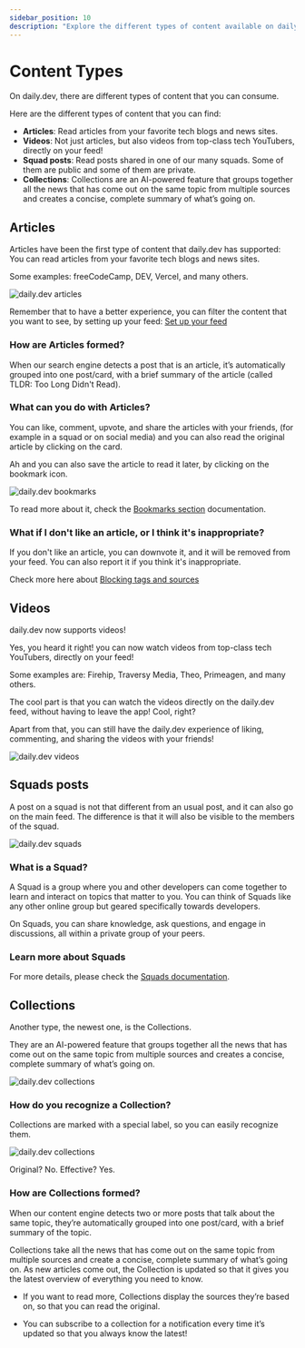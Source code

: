 ```yaml
---
sidebar_position: 10
description: "Explore the different types of content available on daily.dev, including articles, videos, squad posts, and AI-powered collections."
---
```


# Content Types

On daily.dev, there are different types of content that you can consume. 

Here are the different types of content that you can find:
- **Articles**: Read articles from your favorite tech blogs and news sites.
- **Videos**: Not just articles, but also videos from top-class tech YouTubers, directly on your feed!
- **Squad posts**: Read posts shared in one of our many squads. Some of them are public and some of them are private.
- **Collections**: Collections are an AI-powered feature that groups together all the news that has come out on the same topic from multiple sources and creates a concise, complete summary of what’s going on.

## Articles

Articles have been the first type of content that daily.dev has supported: You can read articles from your favorite tech blogs and news sites.

Some examples: freeCodeCamp, DEV, Vercel, and many others.

![daily.dev articles](https://daily-now-res.cloudinary.com/image/upload/v1724396991/docs-v2/98fe69ab-1010-43b1-8ae1-347d415d79e6.png)

Remember that to have a better experience, you can filter the content that you want to see, by setting up your feed: [Set up your feed](https://docs.daily.dev/docs/setting-up-your-feed/filtering-content-feed)

### How are Articles formed?

When our search engine detects a post that is an article, it’s automatically grouped into one post/card, with a brief summary of the article (called TLDR: Too Long Didn't Read).

### What can you do with Articles?

You can like, comment, upvote, and share the articles with your friends, (for example in a squad or on social media) and you can also read the original article by clicking on the card.

Ah and you can also save the article to read it later, by clicking on the bookmark icon.

![daily.dev bookmarks](https://daily-now-res.cloudinary.com/image/upload/v1724397095/docs-v2/fb4be789-33cd-4b3f-b5d9-8d0ed252604d.png)

To read more about it, check the [Bookmarks section](https://docs.daily.dev/docs/key-features/bookmarks#importance-of-bookmarks) documentation.

### What if I don't like an article, or I think it's inappropriate?

If you don't like an article, you can downvote it, and it will be removed from your feed. You can also report it if you think it's inappropriate.

Check more here about [Blocking tags and sources](https://docs.daily.dev/docs/setting-up-your-feed/blocking-tags-sources)

## Videos

daily.dev now supports videos!

Yes, you heard it right! you can now watch videos from top-class tech YouTubers, directly on your feed!

Some examples are: Firehip, Traversy Media, Theo, Primeagen, and many others.

The cool part is that you can watch the videos directly on the daily.dev feed, without having to leave the app! Cool, right?

Apart from that, you can still have the daily.dev experience of liking, commenting, and sharing the videos with your friends!

![daily.dev videos](https://daily-now-res.cloudinary.com/image/upload/v1724397175/docs-v2/c1a66ee3-e505-404b-906b-7b79d06c2591.png)

## Squads posts

A post on a squad is not that different from an usual post, and it can also go on the main feed. The difference is that it will also be visible to the members of the squad.

![daily.dev squads](https://daily-now-res.cloudinary.com/image/upload/v1724397220/docs-v2/b3b8cd63-8d2d-4559-83b8-5a33f97f25dc.png)

### What is a Squad?

A Squad is a group where you and other developers can come together to learn and interact on topics that matter to you. You can think of Squads like any other online group but geared specifically towards developers.

On Squads, you can share knowledge, ask questions, and engage in discussions, all within a private group of your peers.

### Learn more about Squads

For more details, please check the [Squads documentation](https://docs.daily.dev/docs/squads/creating-your-squad).

## Collections

Another type, the newest one, is the Collections.

They are an AI-powered feature that groups together all the news that has come out on the same topic from multiple sources and creates a concise, complete summary of what’s going on.

![daily.dev collections](https://daily-now-res.cloudinary.com/image/upload/v1724397272/docs-v2/a066429b-19a2-47f2-9338-5d5b5ebc554c.png)

### How do you recognize a Collection?

Collections are marked with a special label, so you can easily recognize them.

![daily.dev collections](https://daily-now-res.cloudinary.com/image/upload/v1724397343/docs-v2/b32328fd-c6f3-4c35-a226-21f0d979bc39.png)

Original? No. Effective? Yes.

### How are Collections formed?

When our content engine detects two or more posts that talk about the same topic, they’re automatically grouped into one post/card, with a brief summary of the topic.

Collections take all the news that has come out on the same topic from multiple sources and create a concise, complete summary of what’s going on. As new articles come out, the Collection is updated so that it gives you the latest overview of everything you need to know.

- If you want to read more, Collections display the sources they’re based on, so that you can read the original.

- You can subscribe to a collection for a notification every time it’s updated so that you always know the latest!
